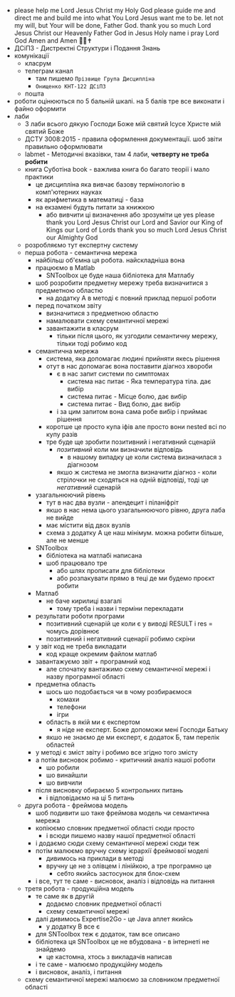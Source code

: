 -  please help me Lord Jesus Christ my Holy God please guide me and direct me and build me into what  You Lord Jesus want me to be. let not my will, but Your will be done, Father God. thank you so much Lord Jesus Christ our Heavenly Father God in Jesus Holy name i pray Lord God Amen and Amen 🙏💗✝️
- ДСіПЗ - Дистректні Структури і Подання Знань
- комунікації
	- класрум
	- телеграм канал
		- там пишемо `Прізвище Група Дисципліна`
		- `Онищенко КНТ-122 ДСіПЗ`
	- пошта
- роботи оцінюються по 5 бальній шкалі. на 5 балів тре все виконати і файно оформити
- лаби
	- 3 лаби всього дякую Господи Боже мій святий Ісусе Христе мій святий Боже
	- ДСТУ 3008:2015 - правила оформлення документації. шоб звіти правильно оформлювати
	- labmet - Методичні вказівки, там 4 лаби, **четверту не треба робити**
	- книга Суботіна book - важлива книга бо багато теорії і мало практики
		- це дисципліна яка вивчає базову термінологію в комп'ютерних науках
		- як арифметика в математиці - база
		- на екзамені будуть питати за книжкою
			- або вивчити ці визначення або зрозуміти це yes please thank you Lord Jesus Christ our Lord and Savior our King of Kings our Lord of Lords thank you so much Lord Jesus Christ our Almighty God
	- розробляємо тут експертну систему
	- перша робота - семантична мережа
		- найбільш об'ємна ця робота. найскладніша вона
		- працюємо в Matlab
			- SNToolbox це буде наша бібліотека для Матлабу
		- шоб розробити предметну мережу треба визначитися з предметною областю
			- на додатку А в методі є повний приклад першої роботи
		- перед початком звіту
			- визначитися з предметною областю
			- намалювати схему семантичної мережі
			- завантажити в класрум
				- тільки після цього, як узгодили семантичну мережу, тільки тоді робимо код
		- семантична мережа
			- система, яка допомагає людині прийняти якесь рішення
			- отут в нас допомагає вона поставити діагноз хвороби
				- є в нас запит системи по симптомах
					- система нас питає - Яка температура тіла. дає вибір
					- система питає - Місце болю, дає вибір
					- система питає - Вид болю, дає вибір
				- і за цим запитом вона сама робе вибір і приймає рішення
			- коротше це просто купа іфів але просто вони nested всі по купу разів
			- тре буде ще зробити позитивний і негативний сценарій
				- *позитивний* коли ми визначили відповідь
					- в нашому випадку це коли система визначилася з діагнозом
				- якшо ж система не змогла визначити діагноз - коли стрілочки не сходяться на одній відповіді, тоді це *негативний* сценарій
		- узагальнюючий рівень
			- тут в нас два вузли - апендецит і піланіфріт
			- якшо в нас нема цього узагальнюючого рівню, друга лаба не вийде
			- має містити від двох вузлів
			- схема з додатку А це наш мінімум. можна робити більше, але не менше
		- SNToolbox
			- бібліотека на матлабі написана
			- шоб працювало тре
				- або шлях прописати для бібліотеки
				- або розпакувати прямо в теці де ми будемо проєкт робити
		- Матлаб
			- не баче кирилиці взагалі
				- тому треба і назви і терміни перекладати
		- результати роботи програми
			- позитивний сценарій це коли є у виводі RESULT і res = чомусь дорівнює
			- позитивний і негативний сценарії робимо скріни
		- у звіт код не треба викладати
			- код краще окремим файлом матлаб
		- завантажуємо звіт + програмний код
			- але спочатку вантажимо схему семантичної мережі і назву програмної області
		- предметна область
			- шось шо подобається чи в чому розбираємося
				- комахи
				- телефони
				- ігри
			- область в якій ми є експертом
				- я ніде не експерт. Боже допоможи мені Господи Батьку
			- якшо не знаємо де ми експерт, є додаток Б, там перелік областей
		- у методі є зміст звіту і робимо все згідно того змісту
		- а потім висновок робимо - критичний аналіз нашої роботи
			- шо робили
			- шо винайшли
			- шо вивчили
		- після висновку обираємо 5 контрольних питань
			- і відповідаємо на ці 5 питань
	- друга робота - фреймова модель
		- шоб подивити шо таке фреймова модель чи семантична мережа
		- копіюємо словник предметної області сюди просто
			- і всюди пишемо назву нашої предметної області
		- і додаємо сюди схему семантичної мережі сюди теж
		- потім малюємо вручну схему ієрархії фреймової моделі
			- дивимось на приклади в методі
			- вручну це не з олівцем і лінійкою, а тре програмно це
				- себто якийсь застосунок для блок-схем
		- і все, тут те саме - висновок, аналіз і відповідь на питання
	- третя робота - продукційна модель
		- те саме як в другій
			- додаємо словник предметної області
			- схему семантичної мережі
		- далі дивимось Expertise2Go - це Java аплет якийсь
			- у додатку В все є
		- для SNToolbox теж є додаток, там все описано
		- бібліотека ця SNToolbox це не вбудована - в інтернеті не знайдемо
			- це кастомна, хтось з викладачів написав
		- і те саме - малюємо продукційну модель
		- і висновок, аналіз, і питання
	- схему семантичної мережі малюємо за словником предметної області